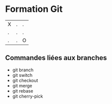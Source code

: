 # Formation Git

| | | |
|-|-|-|
|X|.|.|
|.|.|.|
|.|.|O|

## Commandes liées aux branches

* git branch
* git switch
* git checkout
* git merge
* git rebase
* git cherry-pick
